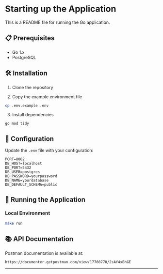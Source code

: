# Starting up the Application

This is a README file for running the Go application.
## 📋 Prerequisites

- Go 1.x
- PostgreSQL

## 🛠️ Installation

1. Clone the repository


2. Copy the example environment file
```bash
cp .env.example .env
```

3. Install dependencies
```bash
go mod tidy
```

## 🔧 Configuration

Update the `.env` file with your configuration:

```env
PORT=8082
DB_HOST=localhost
DB_PORT=5432
DB_USER=postgres
DB_PASSWORD=yourpassword
DB_NAME=yourdatabase
DB_DEFAULT_SCHEMA=public
```

## 🚀 Running the Application

### Local Environment

```bash
make run
```

## 📚 API Documentation

Postman documentation is available at:
```
https://documenter.getpostman.com/view/17760778/2sAY4xBhGE
```

---